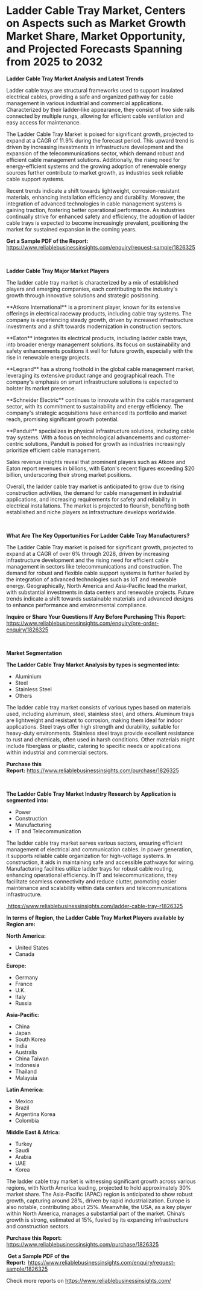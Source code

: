<p><h1>Ladder Cable Tray Market, Centers on Aspects such as Market Growth Market Share, Market Opportunity, and Projected Forecasts Spanning from 2025 to 2032</h1></p><p><strong>Ladder Cable Tray Market Analysis and Latest Trends</strong></p>
<p><p>Ladder cable trays are structural frameworks used to support insulated electrical cables, providing a safe and organized pathway for cable management in various industrial and commercial applications. Characterized by their ladder-like appearance, they consist of two side rails connected by multiple rungs, allowing for efficient cable ventilation and easy access for maintenance.</p><p>The Ladder Cable Tray Market is poised for significant growth, projected to expand at a CAGR of 11.9% during the forecast period. This upward trend is driven by increasing investments in infrastructure development and the expansion of the telecommunications sector, which demand robust and efficient cable management solutions. Additionally, the rising need for energy-efficient systems and the growing adoption of renewable energy sources further contribute to market growth, as industries seek reliable cable support systems.</p><p>Recent trends indicate a shift towards lightweight, corrosion-resistant materials, enhancing installation efficiency and durability. Moreover, the integration of advanced technologies in cable management systems is gaining traction, fostering better operational performance. As industries continually strive for enhanced safety and efficiency, the adoption of ladder cable trays is expected to become increasingly prevalent, positioning the market for sustained expansion in the coming years.</p></p>
<p><strong>Get a Sample PDF of the Report:&nbsp;</strong> <a href="https://www.reliablebusinessinsights.com/enquiry/request-sample/1826325?utm_campaign=1091&utm_medium=2&utm_source=Github&utm_content=ia&utm_term=09042025&utm_id=ladder-cable-tray">https://www.reliablebusinessinsights.com/enquiry/request-sample/1826325</a></p>
<p>&nbsp;</p>
<p><strong>Ladder Cable Tray Major Market Players</strong></p>
<p><p>The ladder cable tray market is characterized by a mix of established players and emerging companies, each contributing to the industry's growth through innovative solutions and strategic positioning.</p><p>**Atkore International** is a prominent player, known for its extensive offerings in electrical raceway products, including cable tray systems. The company is experiencing steady growth, driven by increased infrastructure investments and a shift towards modernization in construction sectors.</p><p>**Eaton** integrates its electrical products, including ladder cable trays, into broader energy management solutions. Its focus on sustainability and safety enhancements positions it well for future growth, especially with the rise in renewable energy projects.</p><p>**Legrand** has a strong foothold in the global cable management market, leveraging its extensive product range and geographical reach. The company's emphasis on smart infrastructure solutions is expected to bolster its market presence. </p><p>**Schneider Electric** continues to innovate within the cable management sector, with its commitment to sustainability and energy efficiency. The company's strategic acquisitions have enhanced its portfolio and market reach, promising significant growth potential.</p><p>**Panduit** specializes in physical infrastructure solutions, including cable tray systems. With a focus on technological advancements and customer-centric solutions, Panduit is poised for growth as industries increasingly prioritize efficient cable management.</p><p>Sales revenue insights reveal that prominent players such as Atkore and Eaton report revenues in billions, with Eaton's recent figures exceeding $20 billion, underscoring their strong market positions. </p><p>Overall, the ladder cable tray market is anticipated to grow due to rising construction activities, the demand for cable management in industrial applications, and increasing requirements for safety and reliability in electrical installations. The market is projected to flourish, benefiting both established and niche players as infrastructure develops worldwide.</p></p>
<p>&nbsp;</p>
<p><strong>What Are The Key Opportunities For Ladder Cable Tray Manufacturers?</strong></p>
<p><p>The Ladder Cable Tray market is poised for significant growth, projected to expand at a CAGR of over 6% through 2028, driven by increasing infrastructure development and the rising need for efficient cable management in sectors like telecommunications and construction. The demand for robust and flexible cable support systems is further fueled by the integration of advanced technologies such as IoT and renewable energy. Geographically, North America and Asia-Pacific lead the market, with substantial investments in data centers and renewable projects. Future trends indicate a shift towards sustainable materials and advanced designs to enhance performance and environmental compliance.</p></p>
<p><strong>Inquire or Share Your Questions If Any Before Purchasing This Report:</strong> <a href="https://www.reliablebusinessinsights.com/enquiry/pre-order-enquiry/1826325?utm_campaign=1091&utm_medium=2&utm_source=Github&utm_content=ia&utm_term=09042025&utm_id=ladder-cable-tray">https://www.reliablebusinessinsights.com/enquiry/pre-order-enquiry/1826325</a></p>
<p>&nbsp;</p>
<p><strong>Market Segmentation</strong></p>
<p><strong>The Ladder Cable Tray Market Analysis by types is segmented into:</strong></p>
<p><ul><li>Aluminium</li><li>Steel</li><li>Stainless Steel</li><li>Others</li></ul></p>
<p><p>The ladder cable tray market consists of various types based on materials used, including aluminum, steel, stainless steel, and others. Aluminum trays are lightweight and resistant to corrosion, making them ideal for indoor applications. Steel trays offer high strength and durability, suitable for heavy-duty environments. Stainless steel trays provide excellent resistance to rust and chemicals, often used in harsh conditions. Other materials might include fiberglass or plastic, catering to specific needs or applications within industrial and commercial sectors.</p></p>
<p><strong>Purchase this Report:&nbsp;</strong><a href="https://www.reliablebusinessinsights.com/purchase/1826325?utm_campaign=1091&utm_medium=2&utm_source=Github&utm_content=ia&utm_term=09042025&utm_id=ladder-cable-tray">https://www.reliablebusinessinsights.com/purchase/1826325</a></p>
<p>&nbsp;</p>
<p><strong>The Ladder Cable Tray Market Industry Research by Application is segmented into:</strong></p>
<p><ul><li>Power</li><li>Construction</li><li>Manufacturing</li><li>IT and Telecommunication</li></ul></p>
<p><p>The ladder cable tray market serves various sectors, ensuring efficient management of electrical and communication cables. In power generation, it supports reliable cable organization for high-voltage systems. In construction, it aids in maintaining safe and accessible pathways for wiring. Manufacturing facilities utilize ladder trays for robust cable routing, enhancing operational efficiency. In IT and telecommunications, they facilitate seamless connectivity and reduce clutter, promoting easier maintenance and scalability within data centers and telecommunications infrastructure.</p></p>
<p><a href="https://www.reliablebusinessinsights.com/ladder-cable-tray-r1826325?utm_campaign=1091&utm_medium=2&utm_source=Github&utm_content=ia&utm_term=09042025&utm_id=ladder-cable-tray">&nbsp;https://www.reliablebusinessinsights.com/ladder-cable-tray-r1826325</a></p>
<p><strong>In terms of Region, the Ladder Cable Tray Market Players available by Region are:</strong></p>
<p>
    <p> <strong> North America: </strong>
        <ul>
            <li>United States</li>
            <li>Canada</li>
        </ul>
        </p> 
    <p> <strong> Europe: </strong>
        <ul>
            <li>Germany</li>
            <li>France</li>
            <li>U.K.</li>
            <li>Italy</li>
            <li>Russia</li>
        </ul>
        </p> 
    <p> <strong> Asia-Pacific: </strong>
        <ul>
            <li>China</li>
            <li>Japan</li>
            <li>South Korea</li>
            <li>India</li>
            <li>Australia</li>
            <li>China Taiwan</li>
            <li>Indonesia</li>
            <li>Thailand</li>
            <li>Malaysia</li>
        </ul>
        </p> 
    <p> <strong> Latin America: </strong>
        <ul>
            <li>Mexico</li>
            <li>Brazil</li>
            <li>Argentina Korea</li>
            <li>Colombia</li>
        </ul>
        </p> 
    <p> <strong> Middle East & Africa: </strong>
        <ul>
            <li>Turkey</li>
            <li>Saudi</li>
            <li>Arabia</li>
            <li>UAE</li>
            <li>Korea</li>
        </ul>
    </p>
    </p>
<p><p>The ladder cable tray market is witnessing significant growth across various regions, with North America leading, projected to hold approximately 30% market share. The Asia-Pacific (APAC) region is anticipated to show robust growth, capturing around 28%, driven by rapid industrialization. Europe is also notable, contributing about 25%. Meanwhile, the USA, as a key player within North America, manages a substantial part of the market. China’s growth is strong, estimated at 15%, fueled by its expanding infrastructure and construction sectors.</p></p>
<p><strong>Purchase this Report: </strong><a href="https://www.reliablebusinessinsights.com/purchase/1826325?utm_campaign=1091&utm_medium=2&utm_source=Github&utm_content=ia&utm_term=09042025&utm_id=ladder-cable-tray">https://www.reliablebusinessinsights.com/purchase/1826325</a></p>
<p>&nbsp;<strong>Get a Sample PDF of the Report:&nbsp;&nbsp;</strong><a href="https://www.reliablebusinessinsights.com/enquiry/request-sample/1826325?utm_campaign=1091&utm_medium=2&utm_source=Github&utm_content=ia&utm_term=09042025&utm_id=ladder-cable-tray">https://www.reliablebusinessinsights.com/enquiry/request-sample/1826325</a></p>
<p><strong></strong></p>
<p>Check more reports on <a href="https://www.reliablebusinessinsights.com/?utm_campaign=1091&utm_medium=2&utm_source=Github&utm_content=ia&utm_term=09042025&utm_id=ladder-cable-tray">https://www.reliablebusinessinsights.com/</a></p>